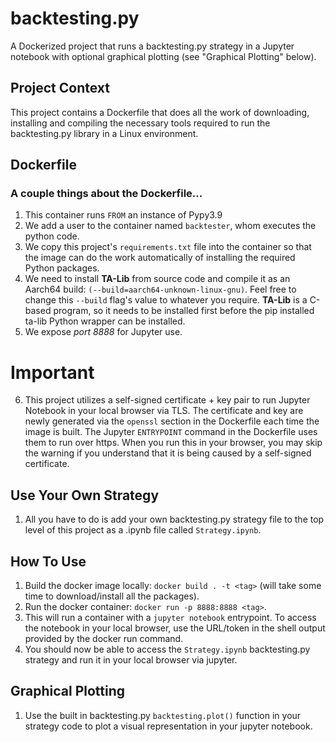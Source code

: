 # backtesting.py
A Dockerized project that runs a backtesting.py strategy in a Jupyter notebook with optional graphical plotting (see "Graphical Plotting" below).

## Project Context
This project contains a Dockerfile that does all the work of downloading, installing and compiling the necessary tools required to run the backtesting.py library in a Linux environment.

## Dockerfile
### A couple things about the Dockerfile...
1) This container runs ```FROM``` an instance of Pypy3.9
2) We add a user to the container named ```backtester```, whom executes the python code.
3) We copy this project's ```requirements.txt``` file into the container so that the image can do the work automatically of installing the required Python packages.
4) We need to install **TA-Lib** from source code and compile it as an Aarch64 build: ```(--build=aarch64-unknown-linux-gnu)```. Feel free to change this ```--build``` flag's value to whatever you require. **TA-Lib** is a C-based program, so it needs to be installed first before the pip installed ta-lib Python wrapper can be installed.
5) We expose *port 8888* for Jupyter use.
# Important
6) This project utilizes a self-signed certificate + key pair to run Jupyter Notebook in your local browser via TLS. The certificate and key are newly generated via the ```openssl``` section in the Dockerfile each time the image is built. The Jupyter ```ENTRYPOINT``` command in the Dockerfile uses them to run over https. When you run this in your browser, you may skip the warning if you understand that it is being caused by a self-signed certificate.

## Use Your Own Strategy
1) All you have to do is add your own backtesting.py strategy file to the top level of this project as a .ipynb file called ```Strategy.ipynb```.

## How To Use
1) Build the docker image locally: ```docker build . -t <tag>``` (will take some time to download/install all the packages).
2) Run the docker container: ```docker run -p 8888:8888 <tag>```.
3) This will run a container with a ```jupyter notebook``` entrypoint. To access the notebook in your local browser, use the URL/token in the shell output provided by the docker run command.
4) You should now be able to access the ```Strategy.ipynb``` backtesting.py strategy and run it in your local browser via jupyter.

## Graphical Plotting
1) Use the built in backtesting.py ```backtesting.plot()``` function in your strategy code to plot a visual representation in your jupyter notebook.
